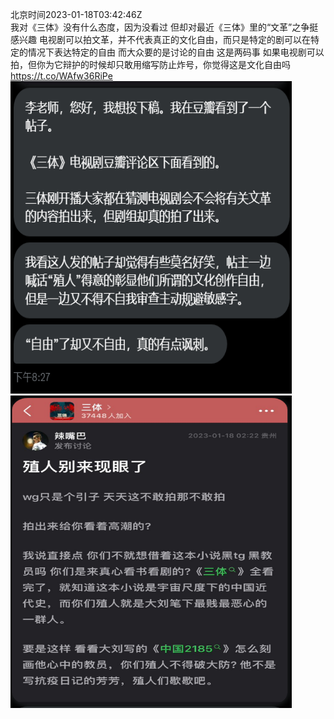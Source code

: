 北京时间2023-01-18T03:42:46Z<br>我对《三体》没有什么态度，因为没看过
但却对最近《三体》里的“文革”之争挺感兴趣
电视剧可以拍文革，并不代表真正的文化自由，而只是特定的剧可以在特定的情况下表达特定的自由
而大众要的是讨论的自由
这是两码事
如果电视剧可以拍，但你为它辩护的时候却只敢用缩写防止炸号，你觉得这是文化自由吗 https://t.co/WAfw36RiPe<br><img src='/temp/image/2023/y-Month-1/1615434472412831759_0.jpg' width='450' height='500'><img src='/temp/image/2023/y-Month-1/1615434472412831759_1.jpg' width='450' height='500'><br><br>